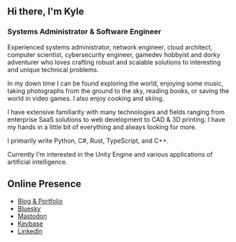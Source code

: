 ## Hi there, I'm Kyle

### Systems Administrator & Software Engineer

Experienced systems administrator, network engineer, cloud architect, computer scientist, cybersecurity engineer, gamedev hobbyist and dorky adventurer who loves crafting robust and scalable solutions to interesting and unique technical problems.

In my down time I can be found exploring the world, enjoying some music, taking photographs from the ground to the sky, reading books, or saving the world in video games. I also enjoy cooking and skiing.

I have extensive familiarity with many technologies and fields ranging from enterprise SaaS solutions to web development to CAD & 3D printing. I have my hands in a little bit of everything and always looking for more.

I primarily write Python, C#, Rust, TypeScript, and C++.

Currently I'm interested in the Unity Engine and various applications of artificial intelligence.

## Online Presence

- [Blog & Portfolio](https://kmw.dev)
- [Bluesky](https://bsky.app/profile/kmw.dev)
- [Mastodon](https://mas.to/@TallonRain)
- [Keybase](https://keybase.io/tallonrain)
- [LinkedIn](https://www.linkedin.com/in/kylemworthington/)
